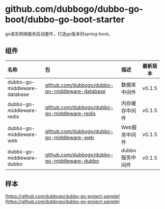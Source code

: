 # github.com/dubbogo/dubbo-go-boot/dubbo-go-boot-starter

go语言网络服务启动套件，打造go版本的spring-boot。

## 组件

| 名称                           | 包                                                                                                          | 描述         |  最新版本  |
|:-----------------------------|:-----------------------------------------------------------------------------------------------------------|:-----------|:------:|
| dubbo-go-middleware-database | [github.com/dubbogo/dubbo-go-middleware-database](https://github.com/dubbogo/dubbo-go-middleware-database) | 数据库中间件     | v0.1.5 |
| dubbo-go-middleware-redis    | [github.com/dubbogo/dubbo-go-middleware-redis](https://github.com/dubbogo/dubbo-go-middleware-redis)       | 内存缓存中间件    | v0.1.5 |
| dubbo-go-middleware-web      | [github.com/dubbogo/dubbo-go-middleware-web](https://github.com/dubbogo/dubbo-go-middleware-web)           | Web服务中间件   | v0.1.5 |
| dubbo-go-middleware-dubbo    | [github.com/dubbogo/dubbo-go-middleware-dubbo](https://github.com/dubbogo/dubbo-go-middleware-dubbo)       | dubbo服务中间件 | v0.1.5 |


## 样本
[https://github.com/dubbogo/dubbo-go-project-sample](https://github.com/dubbogo/dubbo-go-project-sample)
